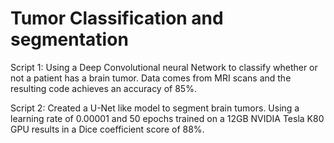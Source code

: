 # Tumor Classification and segmentation
Script 1: Using a Deep Convolutional neural Network to classify whether or not a patient has a brain tumor. 
Data comes from MRI scans and the resulting code achieves an accuracy of 85%.

Script 2: Created a U-Net like model to segment brain tumors. Using a learning rate of 0.00001 and 50 epochs trained on a 12GB NVIDIA Tesla K80 GPU results in a Dice coefficient score of 88%. 


